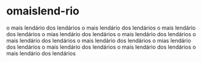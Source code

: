 # omaislend-rio
o mais lendário dos lendários o mais lendário dos lendários o mais lendário dos lendários o mias lendário dos lendários o mais lendário dos lendários o mais lendário dos lendários o mais lendário dos lendários o mias lendário dos lendários o mais lendário dos lendários o mais lendário dos lendários o mais lendário dos lendários
